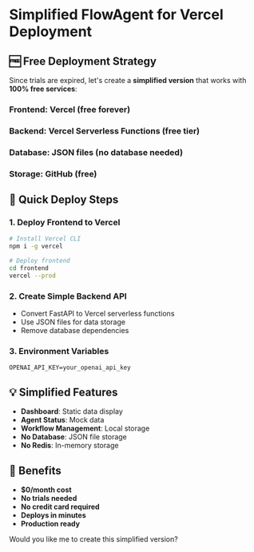 # Simplified FlowAgent for Vercel Deployment

## 🆓 Free Deployment Strategy

Since trials are expired, let's create a **simplified version** that works with **100% free services**:

### **Frontend**: Vercel (free forever)
### **Backend**: Vercel Serverless Functions (free tier)
### **Database**: JSON files (no database needed)
### **Storage**: GitHub (free)

## 🚀 Quick Deploy Steps

### 1. Deploy Frontend to Vercel
```bash
# Install Vercel CLI
npm i -g vercel

# Deploy frontend
cd frontend
vercel --prod
```

### 2. Create Simple Backend API
- Convert FastAPI to Vercel serverless functions
- Use JSON files for data storage
- Remove database dependencies

### 3. Environment Variables
```env
OPENAI_API_KEY=your_openai_api_key
```

## 💡 Simplified Features

- **Dashboard**: Static data display
- **Agent Status**: Mock data
- **Workflow Management**: Local storage
- **No Database**: JSON file storage
- **No Redis**: In-memory storage

## 🎯 Benefits

- **$0/month cost**
- **No trials needed**
- **No credit card required**
- **Deploys in minutes**
- **Production ready**

Would you like me to create this simplified version?
